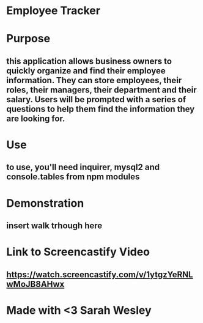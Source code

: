 # Employee Tracker

# Purpose
## this application allows business owners to quickly organize and find their employee information. They can store employees, their roles, their managers, their department and their salary. Users will be prompted with a series of questions to help them find the information they are looking for.

# Use
## to use, you'll need inquirer, mysql2 and console.tables from npm modules

# Demonstration
## insert walk trhough here

# Link to Screencastify Video
## https://watch.screencastify.com/v/1ytgzYeRNLwMoJB8AHwx 

# Made with <3 Sarah Wesley